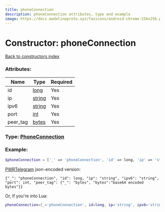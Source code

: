 ```yaml
---
title: phoneConnection
description: phoneConnection attributes, type and example
image: https://docs.madelineproto.xyz/favicons/android-chrome-256x256.png
---
```

# Constructor: phoneConnection  
[Back to constructors index](index.md)



### Attributes:

| Name     |    Type       | Required |
|----------|---------------|----------|
|id|[long](../types/long.md) | Yes|
|ip|[string](../types/string.md) | Yes|
|ipv6|[string](../types/string.md) | Yes|
|port|[int](../types/int.md) | Yes|
|peer\_tag|[bytes](../types/bytes.md) | Yes|



### Type: [PhoneConnection](../types/PhoneConnection.md)


### Example:

```php
$phoneConnection = ['_' => 'phoneConnection', 'id' => long, 'ip' => 'string', 'ipv6' => 'string', 'port' => int, 'peer_tag' => 'bytes'];
```  

[PWRTelegram](https://pwrtelegram.xyz) json-encoded version:

```
{"_": "phoneConnection", "id": long, "ip": "string", "ipv6": "string", "port": int, "peer_tag": {"_": "bytes", "bytes":"base64 encoded bytes"}}
```


Or, if you're into Lua:

```lua
phoneConnection={_='phoneConnection', id=long, ip='string', ipv6='string', port=int, peer_tag='bytes'}

```


